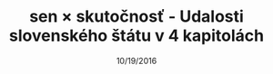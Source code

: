 ---
title:  sen × skutočnosť - Udalosti slovenského štátu v 4 kapitolách
h2: Udalosti slovenského štátu v 4 kapitolách
h3: Jeden národ, jedna strana, jeden vodca, ale aj vyše 70 000 obetí – obdobie rokov 1939 – 1945 patrí medzi najkomplikovanejšie obdobia slovenských dejín.
h4: Webstránka rozširuje výstavu "sen × skutočnosť. Umenie & propaganda 1939 – 1945" o historické súvislosti a ilustruje ich obrazovým materiálom, zvukovými a audiovizuálnymi záznamami.
pEducational: "<a class='underline' href='/materialy'>V sekcii materiály</a> môžete nájsť pracovné listy pre študentov aj pedagógov, ktoré sa venujú vizuálnej kultúre a ideológii obdobia slovenského štátu."
panorama_text: Inštaláciu výstavy si môžete pozrieť pomocou <a href="/panorama" target="_blank" class="underline underline-hover">360° panorám</a>. Kliknutím na dielo v panoráme zobrazíte jeho profil na <a href="https://www.webumenia.sk/" target="_blank" class="underline underline-hover">Webe umenia</a> aj s funkciou zoom. 
slug: landing
date: 10/19/2016
image: sxs-bg.jpg
content:
    items: '@self.children'
---
